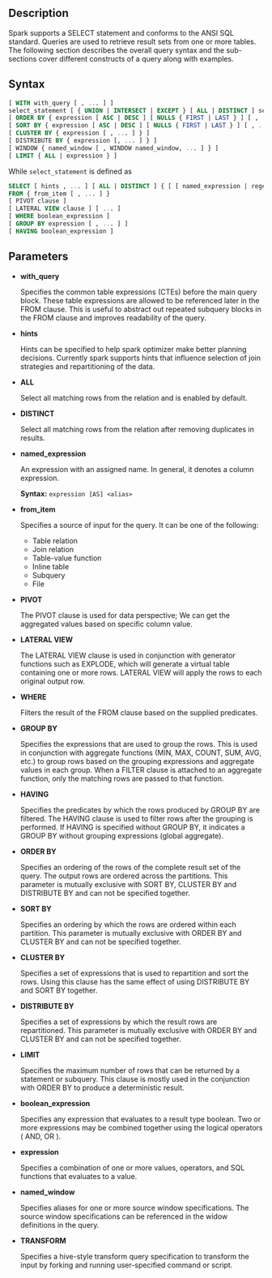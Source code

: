 ## Description

Spark supports a SELECT statement and conforms to the ANSI SQL standard. Queries are used to retrieve result sets from one or more tables. The following section describes the overall query syntax and the sub-sections cover different constructs of a query along with examples.

## Syntax

```sql
[ WITH with_query [ , ... ] ]
select_statement [ { UNION | INTERSECT | EXCEPT } [ ALL | DISTINCT ] select_statement, ... ]
[ ORDER BY { expression [ ASC | DESC ] [ NULLS { FIRST | LAST } ] [ , ... ] } ]
[ SORT BY { expression [ ASC | DESC ] [ NULLS { FIRST | LAST } ] [ , ... ] } ]
[ CLUSTER BY { expression [ , ... ] } ]
[ DISTRIBUTE BY { expression [, ... ] } ]
[ WINDOW { named_window [ , WINDOW named_window, ... ] } ]
[ LIMIT { ALL | expression } ]
```

While `select_statement` is defined as

```sql
SELECT [ hints , ... ] [ ALL | DISTINCT ] { [ [ named_expression | regex_column_names ] [ , ... ] | TRANSFORM (...) ] }
FROM { from_item [ , ... ] }
[ PIVOT clause ]
[ LATERAL VIEW clause ] [ ... ]
[ WHERE boolean_expression ]
[ GROUP BY expression [ , ... ] ]
[ HAVING boolean_expression ]
```

## Parameters

* **with_query**

  Specifies the common table expressions (CTEs) before the main query block. These table expressions are allowed to be referenced later in the FROM clause. This is useful to abstract out repeated subquery blocks in the FROM clause and improves readability of the query.

* **hints**

  Hints can be specified to help spark optimizer make better planning decisions. Currently spark supports hints that influence selection of join strategies and repartitioning of the data.

* **ALL**

  Select all matching rows from the relation and is enabled by default.

* **DISTINCT**

  Select all matching rows from the relation after removing duplicates in results.

* **named_expression**

  An expression with an assigned name. In general, it denotes a column expression.

  **Syntax:** `expression [AS] <alias>`

* **from_item**

  Specifies a source of input for the query. It can be one of the following:

    * Table relation
    * Join relation
    * Table-value function
    * Inline table
    * Subquery
    * File

* **PIVOT**

  The PIVOT clause is used for data perspective; We can get the aggregated values based on specific column value.

* **LATERAL VIEW**

  The LATERAL VIEW clause is used in conjunction with generator functions such as EXPLODE, which will generate a virtual table containing one or more rows. LATERAL VIEW will apply the rows to each original output row.

* **WHERE**

  Filters the result of the FROM clause based on the supplied predicates.

* **GROUP BY**

  Specifies the expressions that are used to group the rows. This is used in conjunction with aggregate functions (MIN, MAX, COUNT, SUM, AVG, etc.) to group rows based on the grouping expressions and aggregate values in each group. When a FILTER clause is attached to an aggregate function, only the matching rows are passed to that function.

* **HAVING**

  Specifies the predicates by which the rows produced by GROUP BY are filtered. The HAVING clause is used to filter rows after the grouping is performed. If HAVING is specified without GROUP BY, it indicates a GROUP BY without grouping expressions (global aggregate).

* **ORDER BY**

  Specifies an ordering of the rows of the complete result set of the query. The output rows are ordered across the partitions. This parameter is mutually exclusive with SORT BY, CLUSTER BY and DISTRIBUTE BY and can not be specified together.

* **SORT BY**

  Specifies an ordering by which the rows are ordered within each partition. This parameter is mutually exclusive with ORDER BY and CLUSTER BY and can not be specified together.

* **CLUSTER BY**

  Specifies a set of expressions that is used to repartition and sort the rows. Using this clause has the same effect of using DISTRIBUTE BY and SORT BY together.

* **DISTRIBUTE BY**

  Specifies a set of expressions by which the result rows are repartitioned. This parameter is mutually exclusive with ORDER BY and CLUSTER BY and can not be specified together.

* **LIMIT**

  Specifies the maximum number of rows that can be returned by a statement or subquery. This clause is mostly used in the conjunction with ORDER BY to produce a deterministic result.

* **boolean_expression**

  Specifies any expression that evaluates to a result type boolean. Two or more expressions may be combined together using the logical operators ( AND, OR ).

* **expression**

  Specifies a combination of one or more values, operators, and SQL functions that evaluates to a value.

* **named_window**

  Specifies aliases for one or more source window specifications. The source window specifications can be referenced in the widow definitions in the query.

* **TRANSFORM**

  Specifies a hive-style transform query specification to transform the input by forking and running user-specified command or script.
